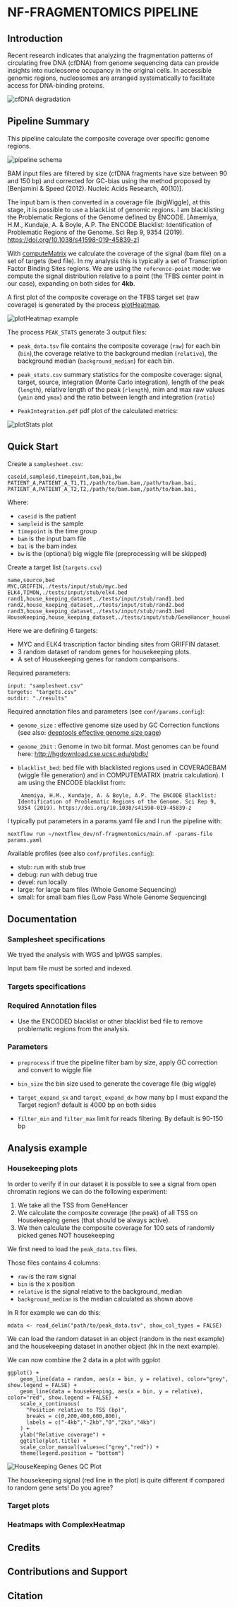 # NF-FRAGMENTOMICS PIPELINE

## Introduction

Recent research indicates that analyzing the fragmentation patterns of circulating free DNA (cfDNA) from genome sequencing data can provide insights into nucleosome occupancy in the original cells. In accessible genomic regions, nucleosomes are arranged systematically to facilitate access for DNA-binding proteins.

![cfDNA degradation](assets/img/cfDNA_degradation.png)


## Pipeline Summary

This pipeline calculate the composite coverage over specific genome regions.

![pipeline schema](assets/img/nf-fragmentomics_base.png)

BAM input files are filtered by size (cfDNA fragments have size between 90 and 150 bp) and corrected for GC-bias using the method proposed by [Benjamini & Speed (2012). Nucleic Acids Research, 40(10)].

The input bam is then converted in a coverage file (bigWiggle), at this stage, it is possible to use a blackList of genomic regions. I am blacklisting the Problematic Regions of the Genome defined by ENCODE. [Amemiya, H.M., Kundaje, A. & Boyle, A.P. The ENCODE Blacklist: Identification of Problematic Regions of the Genome. Sci Rep 9, 9354 (2019). https://doi.org/10.1038/s41598-019-45839-z]

With [computeMatrix](https://deeptools.readthedocs.io/en/latest/content/tools/computeMatrix.html) we calculate the coverage of the signal (bam file) on a set of targets (bed file). In my analysis this is typically a set of Transcription Factor Binding Sites regions. We are using the `reference-point` mode: we compute the signal distribution relative to a point (the TFBS center point in our case), expanding on both sides for **4kb**.

A first plot of the composite coverage on the TFBS target set (raw coverage) is generated by the process [plotHeatmap](https://deeptools.readthedocs.io/en/latest/content/tools/plotHeatmap.html).

![plotHeatmap example](assets/img/plotHeatmap_example.png)

The process `PEAK_STATS` generate 3 output files:

 - `peak_data.tsv` file contains the composite coverage (`raw`) for each bin (`bin`),the coverage relative to the background median (`relative`), the background median (`background_median`) for each bin.

 - `peak_stats.csv` summary statistics for the composite coverage: signal, target, source, integration (Monte Carlo integration), length of the peak (`length`), relative length of the peak (`rlength`), mim and max raw values (`ymin` and `ymax`) and the ratio between length and integration (`ratio`)

 - `PeakIntegration.pdf` pdf plot of the calculated metrics:

![plotStats plot](assets/img/peakStats.png)

## Quick Start

Create a `samplesheet.csv`:

```
caseid,sampleid,timepoint,bam,bai,bw
PATIENT_A,PATIENT_A_T1,T1,/path/to/bam.bam,/path/to/bam.bai,
PATIENT_A,PATIENT_A_T2,T2,/path/to/bam.bam,/path/to/bam.bai,
```

Where: 

 - `caseid` is the patient
 - `sampleid` is the sample
 - `timepoint` is the time group
 - `bam` is the input bam file
 - `bai` is the bam index
 - `bw` is the (optional) big wiggle file (preprocessing will be skipped)


Create a target list (`targets.csv`)

```
name,source,bed
MYC,GRIFFIN,./tests/input/stub/myc.bed
ELK4,TIMON,./tests/input/stub/elk4.bed
rand1,house_keeping_dataset,./tests/input/stub/rand1.bed
rand2,house_keeping_dataset,./tests/input/stub/rand2.bed
rand3,house_keeping_dataset,./tests/input/stub/rand3.bed
HouseKeeping,house_keeping_dataset,./tests/input/stub/GeneHancer_housekeeping.bed
```

Here we are defining 6 targets: 

 - MYC and ELK4 trascription factor binding sites from GRIFFIN dataset. 
 - 3 random dataset of random genes for housekeeping plots. 
 - A set of Housekeeping genes for random comparisons.

Required parameters:

```
input: "samplesheet.csv"
targets: "targets.csv"
outdir: "./results"
```

Required annotation files and parameters (see `conf/params.config`):

 - `genome_size` : effective genome size used by GC Correction functions (see also: [deeptools effective genome size page](https://deeptools.readthedocs.io/en/latest/content/feature/effectiveGenomeSize.html))

 - `genome_2bit` : Genome in two bit format. Most genomes can be found here: http://hgdownload.cse.ucsc.edu/gbdb/

 - `blacklist_bed`: bed file with blacklisted regions used in COVERAGEBAM (wiggle file generation) and in COMPUTEMATRIX (matrix calculation). I am using the ENCODE blacklist from:
 
        Amemiya, H.M., Kundaje, A. & Boyle, A.P. The ENCODE Blacklist: Identification of Problematic Regions of the Genome. Sci Rep 9, 9354 (2019). https://doi.org/10.1038/s41598-019-45839-z

I typically put parameters in a params.yaml file and I run the pipeline with:

```
nextflow run ~/nextflow_dev/nf-fragmentomics/main.nf -params-file params.yaml
```

Available profiles (see also `conf/profiles.config`):

 - stub: run with stub true
 - debug: run with debug true
 - devel: run locally
 - large: for large bam files (Whole Genome Sequencing)
 - small: for small bam files (Low Pass Whole Genome Sequencing)


## Documentation

### Samplesheet specifications

We tryed the analysis with WGS and lpWGS samples.

Input bam file must be sorted and indexed. 


### Targets specifications

<!-- TODO -->

### Required Annotation files

 * Use the ENCODED blacklist or other blacklist bed file to remove problematic regions from the analysis.

### Parameters

 - `preprocess` if true the pipeline filter bam by size, apply GC correction and convert to wiggle file

 - `bin_size` the bin size used to generate the coverage file (big wiggle)

 - `target_expand_sx` and `target_expand_dx` how many bp I must expand the Target region? default is 4000 bp on both sides

 - `filter_min` and `filter_max` limit for reads filtering. By default is 90-150 bp



## Analysis example

### Housekeeping plots

In order to verify if in our dataset it is possible to see a signal from open chromatin regions we can do the following experiment:

1. We take all the TSS from GeneHancer
2. We calculate the composite coverage (the peak) of all TSS on Housekeeping genes (that should be always active). 
3. We then calculate the composite coverage for 100 sets of randomly picked genes NOT housekeeping

We first need to load the `peak_data.tsv` files.

Those files contains 4 columns:

 * `raw` is the raw signal
 * `bin` is the x position
 * `relative` is the signal relative to the background_median
 * `background_median` is the median calculated as shown above

In R for example we can do this:

```{r}
mdata <- read_delim("path/to/peak_data.tsv", show_col_types = FALSE)
```

We can load the random dataset in an object (random in the next example) and the housekeeping dataset in another object (hk in the next example). 

We can now combine the 2 data in a plot with ggplot

```{r}
ggplot() +
    geom_line(data = random, aes(x = bin, y = relative), color="grey", show.legend = FALSE) +
    geom_line(data = housekeeping, aes(x = bin, y = relative), color="red", show.legend = FALSE) +
    scale_x_continuous(
      "Position relative to TSS (bp)", 
      breaks = c(0,200,400,600,800), 
      labels = c("-4kb","-2kb","0","2kb","4kb")
    ) +
    ylab("Relative coverage") +
    ggtitle(plot.title) +
    scale_color_manual(values=c("grey","red")) +
    theme(legend.position = "bottom")
```

![HouseKeeping Genes QC Plot](assets/img/housekeeping_plot.png)

The housekeeping signal (red line in the plot) is quite different if compared to random gene sets! Do you agree?


### Target plots

<!-- TODO -->

### Heatmaps with ComplexHeatmap

<!-- TODO -->


## Credits

<!-- TODO -->

## Contributions and Support

<!-- TODO -->

## Citation

<!-- TODO -->